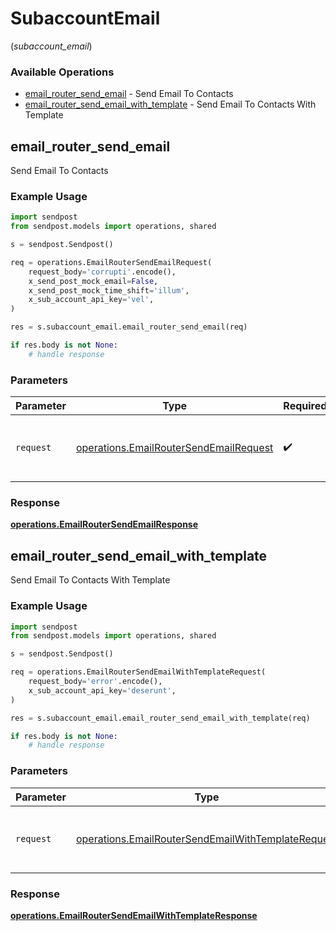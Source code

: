 # SubaccountEmail
(*subaccount_email*)

### Available Operations

* [email_router_send_email](#email_router_send_email) - Send Email To Contacts
* [email_router_send_email_with_template](#email_router_send_email_with_template) - Send Email To Contacts With Template

## email_router_send_email

Send Email To Contacts

### Example Usage

```python
import sendpost
from sendpost.models import operations, shared

s = sendpost.Sendpost()

req = operations.EmailRouterSendEmailRequest(
    request_body='corrupti'.encode(),
    x_send_post_mock_email=False,
    x_send_post_mock_time_shift='illum',
    x_sub_account_api_key='vel',
)

res = s.subaccount_email.email_router_send_email(req)

if res.body is not None:
    # handle response
```

### Parameters

| Parameter                                                                                        | Type                                                                                             | Required                                                                                         | Description                                                                                      |
| ------------------------------------------------------------------------------------------------ | ------------------------------------------------------------------------------------------------ | ------------------------------------------------------------------------------------------------ | ------------------------------------------------------------------------------------------------ |
| `request`                                                                                        | [operations.EmailRouterSendEmailRequest](../../models/operations/emailroutersendemailrequest.md) | :heavy_check_mark:                                                                               | The request object to use for the request.                                                       |


### Response

**[operations.EmailRouterSendEmailResponse](../../models/operations/emailroutersendemailresponse.md)**


## email_router_send_email_with_template

Send Email To Contacts With Template

### Example Usage

```python
import sendpost
from sendpost.models import operations, shared

s = sendpost.Sendpost()

req = operations.EmailRouterSendEmailWithTemplateRequest(
    request_body='error'.encode(),
    x_sub_account_api_key='deserunt',
)

res = s.subaccount_email.email_router_send_email_with_template(req)

if res.body is not None:
    # handle response
```

### Parameters

| Parameter                                                                                                                | Type                                                                                                                     | Required                                                                                                                 | Description                                                                                                              |
| ------------------------------------------------------------------------------------------------------------------------ | ------------------------------------------------------------------------------------------------------------------------ | ------------------------------------------------------------------------------------------------------------------------ | ------------------------------------------------------------------------------------------------------------------------ |
| `request`                                                                                                                | [operations.EmailRouterSendEmailWithTemplateRequest](../../models/operations/emailroutersendemailwithtemplaterequest.md) | :heavy_check_mark:                                                                                                       | The request object to use for the request.                                                                               |


### Response

**[operations.EmailRouterSendEmailWithTemplateResponse](../../models/operations/emailroutersendemailwithtemplateresponse.md)**

